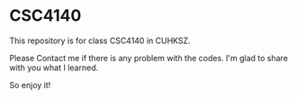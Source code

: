 # CSC4140

This repository is for class CSC4140 in CUHKSZ.

Please Contact me if there is any problem with the codes. I'm glad to share with you what I learned.

So enjoy it!